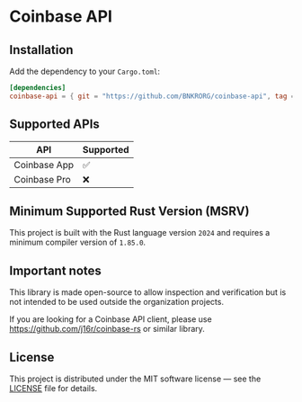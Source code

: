 # Coinbase API

## Installation

Add the dependency to your `Cargo.toml`:

```toml
[dependencies]
coinbase-api = { git = "https://github.com/BNKRORG/coinbase-api", tag = "<version>" }
```

## Supported APIs

| API          | Supported |
|--------------|-----------|
| Coinbase App | ✅         |
| Coinbase Pro | ❌         |

## Minimum Supported Rust Version (MSRV)

This project is built with the Rust language version `2024` and requires a minimum compiler version of `1.85.0`.

## Important notes

This library is made open-source to allow inspection and verification but is not intended to be used outside the organization projects.

If you are looking for a Coinbase API client, please use https://github.com/j16r/coinbase-rs or similar library.

## License

This project is distributed under the MIT software license — see the [LICENSE](LICENSE) file for details.
